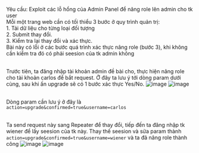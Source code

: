 Yêu cầu: Exploit các lỗ hổng của Admin Panel để nâng role lên admin cho tk user
<br> Mỗi một trang web cần có tối thiểu 3 bước ở quy trình quản trị:
<br> 1. Tải dữ liệu cho từng loại đối tượng
<br> 2. Submit thay đổi.
<br> 3. Kiểm tra lại thay đổi và xác thực.
<br> Bài này có lỗi ở các bước quá trình xác thực nâng role (bước 3), khi không cần kiểm tra đó có phải seesion của tk admin không 

<br> Trước tiên, ta đăng nhập tài khoản admin đề bài cho, thực hiện nâng role cho tài khoản carlos để bắt request. Ở đây ta lưu ý tới dòng param dưới cùng, sau khi ấn upgrade sẽ có 1 bước xác thực Yes/No. 
![image](https://user-images.githubusercontent.com/62832067/156527758-d1fa72d0-c033-4497-8218-93e545604bb0.png)
![image](https://user-images.githubusercontent.com/62832067/156528219-b15c7060-5c4a-4f8c-bf7f-0e5be56028c8.png)

<br> Dòng param cần lưu ý ở đây là 
```action=upgrade&confirmed=true&username=carlos```

<br> Ta send request này sang Repeater để thay đổi, tiếp đến ta đăng nhập tk wiener để lấy seesion của tk này. Thay thế seesion và sửa param thành ``` action=upgrade&confirmed=true&username=wiener``` và ta đã nâng role thành công
![image](https://user-images.githubusercontent.com/62832067/156528433-63df830c-6594-420c-912f-05143b5bd664.png)
![image](https://user-images.githubusercontent.com/62832067/156528528-b7947444-c5e8-4126-ae48-6822b614f2dc.png)


